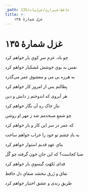 ```yaml
---
_path: حافظ-شیرازی/غزلیات/135
title: >-
    غزل شمارهٔ ۱۳۵
---
```

# غزل شمارهٔ ۱۳۵

<div class="b" id="bn1"><div class="m1"><p>چو باد، عزمِ سرِ کویِ یار خواهم کرد</p></div>
<div class="m2"><p>نفس به بویِ خوشش مُشکبار خواهم کرد</p></div></div>
<div class="b" id="bn2"><div class="m1"><p>به هرزه بی می و معشوق عمر می‌گذرد</p></div>
<div class="m2"><p>بِطالتم بس از امروز کار خواهم کرد</p></div></div>
<div class="b" id="bn3"><div class="m1"><p>هر آبروی که اندوختم ز دانش و دین</p></div>
<div class="m2"><p>نثارِ خاکِ رهِ آن نگار خواهم کرد</p></div></div>
<div class="b" id="bn4"><div class="m1"><p>چو شمعِ صبحدمم شد ز مهر او روشن</p></div>
<div class="m2"><p>که عمر در سر این کار و بار خواهم کرد</p></div></div>
<div class="b" id="bn5"><div class="m1"><p>به یادِ چشم تو خود را خراب خواهم ساخت</p></div>
<div class="m2"><p>بنایِ عهدِ قدیم استوار خواهم کرد</p></div></div>
<div class="b" id="bn6"><div class="m1"><p>صبا کجاست؟ که این جانِ خون گرفته چو گُل</p></div>
<div class="m2"><p>فدای نَکهَتِ گیسویِ یار خواهم کرد</p></div></div>
<div class="b" id="bn7"><div class="m1"><p>نفاق و زَرق نبخشد صفایِ دل حافظ</p></div>
<div class="m2"><p>طریقِ رندی و عشق اختیار خواهم کرد</p></div></div>
